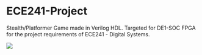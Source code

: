# ECE241-Project
Stealth/Platformer Game made in Verilog HDL. Targeted for DE1-SOC FPGA for the project requirements of ECE241 - Digital Systems.

![](StealthGameDemo.gif)
